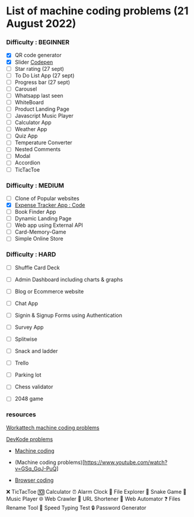 
# List of machine coding problems (21 August 2022)

### Difficulty : BEGINNER

- [x]   QR code generator
- [x]   Slider [Codepen](https://codepen.io/pujarini/pen/YzaoNdg)
- [ ]  Star rating (27 sept)
- [ ]  To Do List App (27 sept)
- [ ]  Progress bar (27 sept)
- [ ]  Carousel
- [ ]  Whatsapp last seen
- [ ]  WhiteBoard
- [ ]  Product Landing Page
- [ ]  Javascript Music Player
- [ ] Calculator App
- [ ]  Weather App
- [ ]  Quiz App
- [ ]  Temperature Converter
- [ ]  Nested Comments
- [ ]  Modal
- [ ]  Accordion
- [ ]  TicTacToe

### Difficulty : MEDIUM
- [ ] Clone of Popular websites
- [x] [Expense Tracker App : Code](https://github.com/Pujarini/js-expense-tracker/tree/master)
- [ ] Book Finder App
- [ ] Dynamic Landing Page
- [ ] Web app using External API
- [ ] Card-Memory-Game
- [ ] Simple Online Store

### Difficulty : HARD
- [ ] Shuffle Card Deck
- [ ] Admin Dashboard including charts & graphs
- [ ] Blog or Ecommerce website
- [ ] Chat App
- [ ] Signin & Signup Forms using Authentication
- [ ] Survey App
- [ ] Splitwise
- [ ] Snack and ladder
- [ ] Trello
- [ ] Parking lot
- [ ] Chess validator
- [ ] 2048 game




### resources

[Workattech machine coding problems](https://workat.tech/machine-coding/article/how-to-practice-for-machine-coding-kp0oj3sw2jca)

[DevKode problems](https://workat.tech/machine-coding/article/how-to-practice-for-machine-coding-kp0oj3sw2jca)

- [Machine coding ](https://github.com/topics/machine-coding?l=javascript)

- (Machine coding problems)[https://www.youtube.com/watch?v=GSq_GqJ-PuQ]

- [Browser coding](https://www.youtube.com/watch?v=FjnHF3CXEaM)

❌ TicTacToe
🔟 Calculator
⏰ Alarm Clock
📁 File Explorer
🐍 Snake Game
🎵 Music Player
🌐 Web Crawler
🔗 URL Shortener
🤖 Web Automator
❓ Files Rename Tool
🚅 Speed Typing Test
🔒 Password Generator







